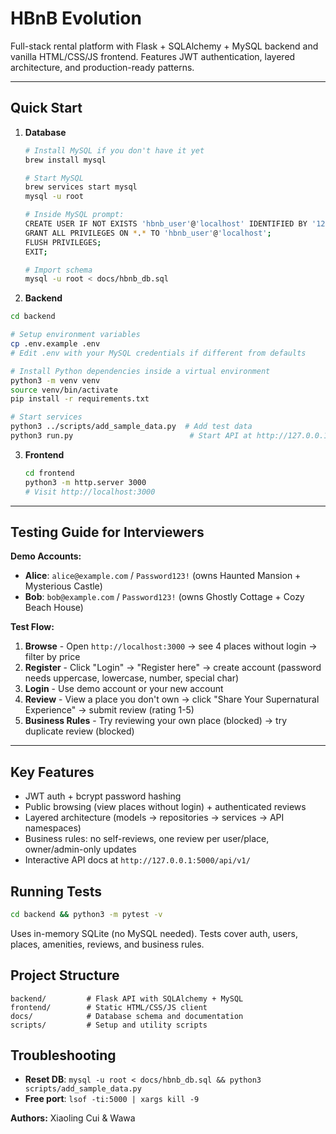 # HBnB Evolution

Full-stack rental platform with Flask + SQLAlchemy + MySQL backend and vanilla HTML/CSS/JS frontend. Features JWT authentication, layered architecture, and production-ready patterns.

---

## Quick Start

1. **Database**
   ```bash
   # Install MySQL if you don't have it yet
   brew install mysql

   # Start MySQL
   brew services start mysql
   mysql -u root

   # Inside MySQL prompt:
   CREATE USER IF NOT EXISTS 'hbnb_user'@'localhost' IDENTIFIED BY '1234';
   GRANT ALL PRIVILEGES ON *.* TO 'hbnb_user'@'localhost';
   FLUSH PRIVILEGES;
   EXIT;

   # Import schema
   mysql -u root < docs/hbnb_db.sql
   ```

2. **Backend**
```bash
cd backend

# Setup environment variables
cp .env.example .env
# Edit .env with your MySQL credentials if different from defaults

# Install Python dependencies inside a virtual environment
python3 -m venv venv
source venv/bin/activate
pip install -r requirements.txt

# Start services
python3 ../scripts/add_sample_data.py  # Add test data
python3 run.py                          # Start API at http://127.0.0.1:5000
```

3. **Frontend**
   ```bash
   cd frontend
   python3 -m http.server 3000
   # Visit http://localhost:3000
   ```

---

## Testing Guide for Interviewers

**Demo Accounts:**
- **Alice**: `alice@example.com` / `Password123!` (owns Haunted Mansion + Mysterious Castle)
- **Bob**: `bob@example.com` / `Password123!` (owns Ghostly Cottage + Cozy Beach House)

**Test Flow:**
1. **Browse** - Open `http://localhost:3000` → see 4 places without login → filter by price
2. **Register** - Click "Login" → "Register here" → create account (password needs uppercase, lowercase, number, special char)
3. **Login** - Use demo account or your new account
4. **Review** - View a place you don't own → click "Share Your Supernatural Experience" → submit review (rating 1-5)
5. **Business Rules** - Try reviewing your own place (blocked) → try duplicate review (blocked)

---

## Key Features
- JWT auth + bcrypt password hashing
- Public browsing (view places without login) + authenticated reviews
- Layered architecture (models → repositories → services → API namespaces)
- Business rules: no self-reviews, one review per user/place, owner/admin-only updates
- Interactive API docs at `http://127.0.0.1:5000/api/v1/`

## Running Tests
```bash
cd backend && python3 -m pytest -v
```
Uses in-memory SQLite (no MySQL needed). Tests cover auth, users, places, amenities, reviews, and business rules.

## Project Structure

```
backend/         # Flask API with SQLAlchemy + MySQL
frontend/        # Static HTML/CSS/JS client
docs/            # Database schema and documentation
scripts/         # Setup and utility scripts
```

## Troubleshooting
- **Reset DB**: `mysql -u root < docs/hbnb_db.sql && python3 scripts/add_sample_data.py`
- **Free port**: `lsof -ti:5000 | xargs kill -9`

**Authors:** Xiaoling Cui & Wawa


